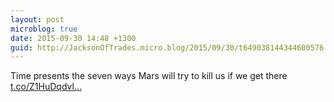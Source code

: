 ```yaml
---
layout: post
microblog: true
date: 2015-09-30 14:48 +1300
guid: http://JacksonOfTrades.micro.blog/2015/09/30/t649038144344600576.html
---
```

Time presents the seven ways Mars will try to kill us if we get there [t.co/Z1HuDqdvl...](http://t.co/Z1HuDqdvlP)

